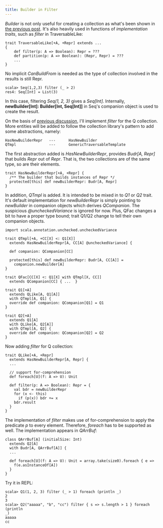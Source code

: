 ```yaml
---
title: Builder in Filter
---
```


_Builder_ is not only useful for creating a collection as what's been shown in
[the previous post](./2013-05-12-builder-basics.html). It's also heavily used
in functions of _implementation traits_, such as _filter_ in TraversableLike: 

    trait TraversableLike[+A, +Repr] extends ...
    {
        def filter(p: A => Boolean): Repr = ???
        def partition(p: A => Boolean): (Repr, Repr) = ???
        ...
    }

No implicit _CanBuildFrom_ is needed as the type of collection involved in the
results is still Repr. 

    scala> Seq(1,2,3) filter (_ > 2)
    res4: Seq[Int] = List(3)

In this case, filtering _Seq(1, 2, 3)_ gives a _Seq[Int]_. Internally, 
__newBuilder[Int]: Builder[Int, Seq[Int]]__ in Seq's companion object is used 
to create the result.

On the basis of [previous discussion](./2013-05-12-builder-basics.html), 
I'll implement _filter_ for the Q collection.
More entities will be added to follow the collection library's pattern to add 
some abstractions, namely:

    HasNewBuilderRepr   ---      HasNewBuilder
    QTmpl               ---      GenericTraversableTemplate


The first abstraction added is _HasNewBuilderRepr_, provides _Budr[A, Repr]_ that
builds _Repr_ out of _Repr_. That is, the two collections are of the same type,
so are their elements.


    trait HasNewBuilderRepr[+A, +Repr] {
      /** The builder that builds instances of Repr */
      protected[this] def newBuilderRepr: Budr[A, Repr]
    }


In addition, _QTmpl_ is added. It is intended to be mixed in to _Q1_ or _Q2_ 
trait. It's default implementation for _newBuilderRepr_ is simply pointing to 
_newBuilder_ in companion objects which derives _QCompanion_. The suspicious 
_@uncheckedVariance_ is ignored for now. Plus, QFac changes a bit to have
a proper type bound; trait Q1/Q2 change to tell their own companion objects.


    import scala.annotation.unchecked.uncheckedVariance

    trait QTmpl[+A, +CC[X] <: Q1[X]] 
      extends HasNewBuilderRepr[A, CC[A] @uncheckedVariance] {

      def companion: QCompanion[CC]

      protected[this] def newBuilderRepr: Budr[A, CC[A]] =
        companion.newBuilder[A]
    }

    trait QFac[CC[X] <: Q1[X] with QTmpl[X, CC]]
      extends QCompanion[CC] { ...  }

    trait Q1[+A]
      extends QLike[A, Q1[A]]
      with QTmpl[A, Q1] {
      override def companion: QCompanion[Q1] = Q1
    }

    trait Q2[+A]
      extends Q1[A]
      with QLike[A, Q2[A]]
      with QTmpl[A, Q2] {
      override def companion: QCompanion[Q2] = Q2
    }



Now adding _filter_ for Q collection:

    trait QLike[+A, +Repr]
      extends HasNewBuilderRepr[A, Repr] {
      ...

      // support for-comprehension
      def foreach[U](f: A => U): Unit

      def filter(p: A => Boolean): Repr = {
        val bdr = newBuilderRepr
        for (x <- this)
          if (p(x)) bdr += x
        bdr.result
      }
    }

The implementation of _filter_ makes use of for-comprehension to apply
the predicate _p_ to every element. Therefore, _foreach_ has to be supported as
well. The implementation appears in _QArrBuf_:

    class QArrBuf[A] (initialSize: Int)
      extends Q2[A]
      with Budr[A, QArrBuf[A]] {
      ...

      def foreach[U](f: A => U): Unit = array.take(size0).foreach { e =>
        f(e.asInstanceOf[A])
      }
    }

Try it in REPL:

    scala> Q1(1, 2, 3) filter (_ > 1) foreach (println _)
    2
    3
    scala> Q2("aaaaa", "b", "cc") filter { s => s.length > 1 } foreach (println
    _)
    aaaaa
    cc













